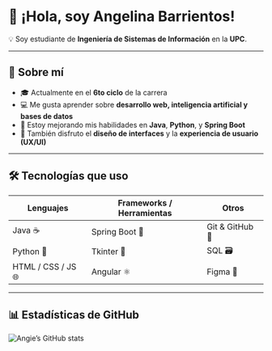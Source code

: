 # 👋 ¡Hola, soy Angelina Barrientos!

💡 Soy estudiante de **Ingeniería de Sistemas de Información** en la **UPC**.  

---

## 🚀 Sobre mí
- 🎓 Actualmente en el **6to ciclo** de la carrera  
- 💻 Me gusta aprender sobre **desarrollo web, inteligencia artificial y bases de datos**  
- 🌱 Estoy mejorando mis habilidades en **Java**, **Python**, y **Spring Boot**  
- 🎨 También disfruto el **diseño de interfaces** y la **experiencia de usuario (UX/UI)**  

---

## 🛠️ Tecnologías que uso
| Lenguajes | Frameworks / Herramientas | Otros |
|------------|---------------------------|--------|
| Java ☕ | Spring Boot 🌱 | Git & GitHub 🧭 |
| Python 🐍 | Tkinter 🎨 | SQL 🗃️ |
| HTML / CSS / JS 🌐 | Angular ⚛️ | Figma 🎨 |

---

## 📊 Estadísticas de GitHub
![Angie’s GitHub stats](https://github-readme-stats.vercel.app/api?username=AngieB26&show_icons=true&theme=tokyonight)
